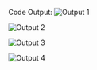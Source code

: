 Code Output:
![Output 1](https://github.com/saadsultan482/Flavor-Fusions---Recipe-App/assets/155612191/1d94a5b8-fec3-4587-8941-be3ce480fe03)

![Output 2](https://github.com/saadsultan482/Flavor-Fusions---Recipe-App/assets/155612191/e611d260-7b8b-4c0d-a2d1-f0c8d2da024a)

![Output 3](https://github.com/saadsultan482/Flavor-Fusions---Recipe-App/assets/155612191/6979f114-154d-4fed-837d-93616bd16921)

![Output 4](https://github.com/saadsultan482/Flavor-Fusions---Recipe-App/assets/155612191/e5781217-a0b8-468f-9769-4c079a4e9c06)

